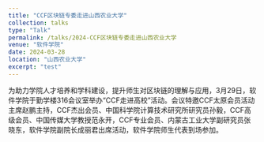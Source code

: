 ```yaml
---
title: "CCF区块链专委走进山西农业大学"
collection: talks
type: "Talk"
permalink: /talks/2024-CCF区块链专委走进山西农业大学
venue: "软件学院"
date: 2024-03-28
location: "山西农业大学"
excerpt: "test"
---
```


为助力学院人才培养和学科建设，提升师生对区块链的理解与应用，3月29日，软件学院于勤学楼316会议室举办“CCF走进高校”活动。会议特邀CCF太原会员活动主席赵鹏主持，CCF杰出会员、中国科学院计算技术研究所研究员孙毅，CCF高级会员、中国传媒大学教授范永开，CCF专业会员、内蒙古工业大学副研究员张晓东，软件学院副院长成丽君出席活动，软件学院师生代表到场参加。
